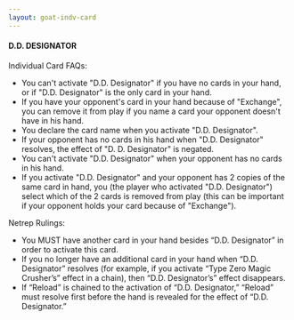 ```yaml
---
layout: goat-indv-card
---
```


#### D.D. DESIGNATOR

Individual Card FAQs:

*   You can't activate "D.D. Designator" if you have no cards in your hand, or if "D.D. Designator" is the only card in your hand.
*   If you have your opponent's card in your hand because of "Exchange", you can remove it from play if you name a card your opponent doesn't have in his hand.
*   You declare the card name when you activate "D.D. Designator".
*   If your opponent has no cards in his hand when "D.D. Designator" resolves, the effect of "D. D. Designator" is negated.
*   You can't activate "D.D. Designator" when your opponent has no cards in his hand.
*   If you activate "D.D. Designator" and your opponent has 2 copies of the same card in hand, you (the player who activated "D.D. Designator") select which of the 2 cards is removed from play (this can be important if your opponent holds your card because of "Exchange").

Netrep Rulings:

*   You MUST have another card in your hand besides “D.D. Designator” in order to activate this card.
*   If you no longer have an additional card in your hand when “D.D. Designator” resolves (for example, if you activate “Type Zero Magic Crusher’s” effect in a chain), then “D.D. Designator’s” effect disappears.
*   If “Reload” is chained to the activation of “D.D. Designator,” “Reload” must resolve first before the hand is revealed for the effect of “D.D. Designator.”